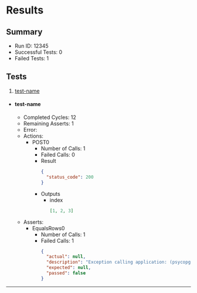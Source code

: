 # Results

## Summary

* Run ID: 12345
* Successful Tests: 0
* Failed Tests: 1

## Tests
1. [test-name](#test-name)
* #### test-name
    - Completed Cycles: 12
    - Remaining Asserts: 1
    - Error: 
    - Actions:
        * POST0
            - Number of Calls: 1
            - Failed Calls: 0
            - Result
                ```json
                {
                  "status_code": 200
                }
                ```
            - Outputs
                * index
                    ```json
                    [1, 2, 3]
                    ```
    - Asserts:
        * EqualsRows0
            - Number of Calls: 1
            - Failed Calls: 1
                ```json
                {
                  "actual": null,
                  "description": "Exception calling application: (psycopg2.errors.UndefinedTable) relation \"my_members\" does not exist\nLINE 1: select count(*) as cnt from my_members where name=\u0027jeff2\u0027\n                                    ^\n\n[SQL: select count(*) as cnt from my_members where name=\u0027jeff2\u0027]\n(Background on this error at: http://sqlalche.me/e/f405)",
                  "expected": null,
                  "passed": false
                }
                ```
---
